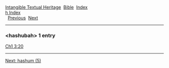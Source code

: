 [Intangible Textual Heritage](../../index)  [Bible](../index) 
[Index](index)   
[h Index](_h_)  
  [Previous](c05194)  [Next](c05196) 

------------------------------------------------------------------------

### &lt;hashubah&gt; 1 entry

[Ch1 3:20](../kjv/ch1003.htm#020)  

------------------------------------------------------------------------

[Next: hashum (5)](c05196)
